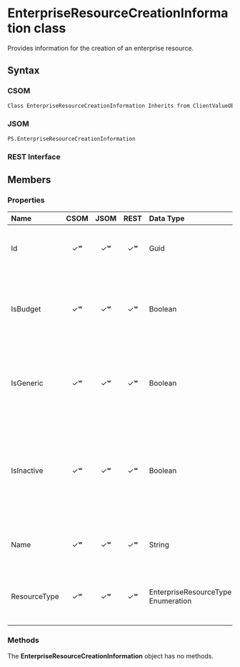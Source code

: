 
# EnterpriseResourceCreationInformation class

Provides information for the creation of an enterprise resource.

## Syntax

### CSOM

```C#
Class EnterpriseResourceCreationInformation Inherits from ClientValueObject
```

### JSOM

```
PS.EnterpriseResourceCreationInformation
```

### REST Interface

<!-- 
    This needs to be verified, then added to the document. 
    This resource supports GET HTTP command.

```
http://<sitecollection>/<site>/_api/ProjectServer/Projects('projectid')/Assignments('assignmentid')
```

    End of comment  -->


## Members

### Properties

|**Name**|**CSOM**|**JSOM**|**REST**|**Data Type**|**Description**|
|:-----|:-----:|:-----:|:-----:|:-----|:-----|
|Id|&#x2713;&#x02B7;|&#x2713;&#x02B7;|&#x2713;&#x02B7;|Guid|Gets or sets the GUID of the enterprise resource.|
|IsBudget|&#x2713;&#x02B7;|&#x2713;&#x02B7;|&#x2713;&#x02B7;|Boolean|Gets or sets a Boolean value that indicates whether this is a budget resource.|
|IsGeneric|&#x2713;&#x02B7;|&#x2713;&#x02B7;|&#x2713;&#x02B7;|Boolean|Gets or sets a Boolean value that indicates whether this is a generic resource.|
|IsInactive|&#x2713;&#x02B7;|&#x2713;&#x02B7;|&#x2713;&#x02B7;|Boolean|Gets or sets a Boolean value that indicates whether this resource should be created in an inactive state.|
|Name|&#x2713;&#x02B7;|&#x2713;&#x02B7;|&#x2713;&#x02B7;|String|Gets or sets the name of the enterprise resource.|
|ResourceType|&#x2713;&#x02B7;|&#x2713;&#x02B7;|&#x2713;&#x02B7;|EnterpriseResourceType Enumeration|Gets or sets a value that represents the resource type.|


### Methods

The **EnterpriseResourceCreationInformation** object has no methods.

